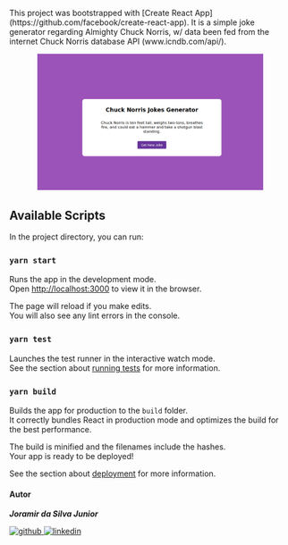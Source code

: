 <p> 
This project was bootstrapped with [Create React App](https://github.com/facebook/create-react-app). 
It is a simple joke generator regarding Almighty Chuck Norris, w/ data been fed from the internet Chuck Norris database API (www.icndb.com/api/).
</p>

<p align="center">
    <img alt="running-app-screenshot" src=".github/imgjokegen.png" width="80%" />
</p>

## Available Scripts

In the project directory, you can run:

### `yarn start`

Runs the app in the development mode.\
Open [http://localhost:3000](http://localhost:3000) to view it in the browser.

The page will reload if you make edits.\
You will also see any lint errors in the console.

### `yarn test`

Launches the test runner in the interactive watch mode.\
See the section about [running tests](https://facebook.github.io/create-react-app/docs/running-tests) for more information.

### `yarn build`

Builds the app for production to the `build` folder.\
It correctly bundles React in production mode and optimizes the build for the best performance.

The build is minified and the filenames include the hashes.\
Your app is ready to be deployed!

See the section about [deployment](https://facebook.github.io/create-react-app/docs/deployment) for more information.

#### Autor

***Joramir da Silva Junior***

[![github](http://ap.imagensbrasil.org/images/2018/12/10/github-logo-1.png) ](http://www.github.com/JoramirJr)
[![linkedin](http://ap.imagensbrasil.org/images/2018/12/10/linkedin-1.png)](https://www.linkedin.com/in/joramir-da-silva-j%C3%BAnior-458358162/)